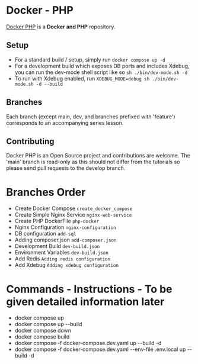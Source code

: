# Docker - PHP

[Docker PHP][1] is a **Docker and PHP** repository.

## Setup

- For a standard build / setup, simply run
  `docker compose up -d `
- For a development build which exposes DB ports and includes Xdebug, you can run the dev-mode shell script like so
  `sh ./bin/dev-mode.sh -d`
- To run with Xdebug enabled, run
  `XDEBUG_MODE=debug sh ./bin/dev-mode.sh -d --build`

## Branches

Each branch (except main, dev, and branches prefixed with 'feature') corresponds to an accompanying series lesson.

## Contributing

Docker PHP is an Open Source project and contributions are welcome. The 'main' branch is read-only as this should not differ from the tutorials so please send pull requests to the develop branch.

[1]: https://github.com/sandeeptech27/docker-php

# Branches Order

- Create Docker Compose `create_docker_compose`
- Create Simple Nginx Service `nginx-web-service`
- Create PHP DockerFile `php-docker`
- Nginx Configuration `nginx-configuration`
- DB configuration `add-sql`
- Adding composer.json `add-composer.json`
- Development Build `dev-build.json`
- Environment Variables `dev-build.json`
- Add Redis `Adding redis configuration`
- Add Xdebug `Adding xdebug configuration`

# Commands - Instructions - To be given detailed information later

- docker compose up
- docker compose up --build
- docker compose down
- docker compose build
- docker compose -f docker-compose.dev.yaml up --build -d
- docker compose -f docker-compose.dev.yaml --env-file .env.local up --build -d
